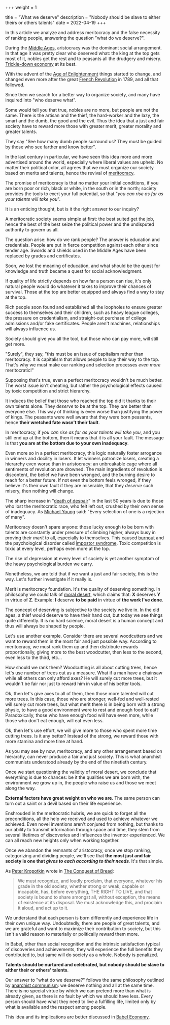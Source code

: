 +++
weight = 1

title = "What we deserve"
description = "Nobody should be slave to either theirs or others talents"
date = 2022-04-19
+++

In this article we analyze and address meritocracy and the false necessity of ranking people, answering the question "what do we deserve?".

During the [Middle Ages](https://en.wikipedia.org/wiki/Middle_Ages), aristocracy was the dominant social arrangement. In that age it was pretty clear who deserved what: the king at the top gets most of it, nobles get the rest and to peasants all the drudgery and misery. [Trickle-down economy](https://en.wikipedia.org/wiki/Trickle-down_economics) at its best.

With the advent of the [Age of Enlightenment](https://en.wikipedia.org/wiki/Age_of_Enlightenment) things started to change, and changed even more after the great [French Revolution](https://en.wikipedia.org/wiki/French_Revolution) in 1789, and all that followed.

Since then we search for a better way to organize society, and many have inquired into "who deserve what".

Some would tell you that true, nobles are no more, but people are not the same. There is the artisan and the thief, the hard-worker and the lazy, the smart and the dumb, the good and the evil. Thus the idea that a just and fair society have to reward more those with greater merit, greater morality and greater talents.

They say "See how many dumb people surround us? They must be guided by those who see farther and know better".

In the last century in particular, we have seen this idea more and more advertised around the world, especially where liberal values are upheld. No matter their political color, all agrees that we must organize our society based on merits and talents, hence the revival of [meritocracy](https://en.wikipedia.org/wiki/Meritocracy).

The promise of meritocracy is that no matter your initial conditions, if you are born poor or rich, black or white, in the south or in the north; society provides the tools to exert your full potential, so that "*you can rise as far as your talents will take you*".

It is an enticing thought, but is it the right answer to our inquiry?

A meritocratic society seems simple at first: the best suited get the job, hence the best of the best seize the political power and the undisputed authority to govern us all.

The question arise: how do we rank people? The answer is education and credentials. People are put in fierce competition against each other since tender age. Swords and shields used in the Middle Ages have been replaced by grades and certificates.

Soon, we lost the meaning of education, and what should be the quest for knowledge and truth became a quest for social acknowledgment.

If quality of life strictly depends on how far a person can rise, it's only natural people would do whatever it takes to improve their chances of survival. Those at the top are better equipped and always find a way to stay at the top.

Rich people soon found and established all the loopholes to ensure greater success to themselves and their children, such as heavy league colleges, the pressure on credentialism, and straight-out purchase of college admissions and/or fake certificates. People aren't machines, relationships will always influence us.

Society should give you all the tool, but those who can pay more, will still get more.

"Surely", they say, "this must be an issue of capitalism rather than meritocracy. It is capitalism that allows people to buy their way to the top. That's why we must make our ranking and selection processes *even more* meritocratic!"

Supposing that's true, even a perfect meritocracy wouldn't be much better. The worst issue isn't cheating, but rather the psychological effects caused by toxic competition and strict hierarchy.

It induces the belief that those who reached the top did it thanks to their own talents alone. They *deserve* to be at the top. They *are* better than everyone else. This way of thinking is even worse than justifying the power of kings. The peasants were well aware that they were born peasants, hence **their wretched fate wasn't their fault**.

In meritocracy, if *you can rise as far as your talents will take you*, and you still end up at the bottom, then it means that it is all your fault. The message is that **you are at the bottom due to your own inadequacy**.

Even more so in a perfect meritocracy, this logic naturally foster arrogance in winners and docility in losers. It let winners patronize losers, creating a hierarchy even worse than in aristocracy: an unbreakable cage where all sentiments of revolution are drowned. The main ingredients of revolution is discontent, the belief we have been wronged, and the burning desire to reach for a better future. If not even the bottom feels wronged, if they believe it's their own fault if they are miserable, that they *deserve* such misery, then nothing will change.

The sharp increase in "[death of despair](https://en.wikipedia.org/wiki/Diseases_of_despair)" in the last 50 years is due to those who lost the meritocratic race, who felt left out, crushed by their own sense of inadequacy. As [Michael Young](https://en.wikipedia.org/wiki/Michael_Young) said: "Every selection of one is a rejection of many".

Meritocracy doesn't spare anyone: those lucky enough to be born with talents are constantly under pressure of climbing higher, always busy in proving their *merit* to all, especially to themselves. This caused [burnout](https://en.wikipedia.org/wiki/Occupational_burnout) and the psychological disorder called [impostor syndrome](https://en.wikipedia.org/wiki/Impostor_syndrome). Toxic competition is toxic at every level, perhaps even more at the top.

The rise of depression at every level of society is yet another symptom of the heavy psychological burden we carry.

Nonetheless, we are told that if we want a just and fair society, this is the way. Let's further investigate if it really is.

Merit is meritocracy foundation. It's the quality of deserving something. In philosophy we could talk of [moral desert](https://en.wikipedia.org/wiki/Desert_%28philosophy%29), which claims that: **X** deserves **Y** in virtue of **Z**. Example: **I** deserve **to be paid** in virtue of **the work I've done**.

The concept of deserving is subjective to the society we live in. In the old ages, a thief would deserve to have their hand cut, but today we see things quite differently. It is no hard science, moral desert is a human concept and thus will always be shaped by people.

Let's use another example. Consider there are several woodcutters and we want to reward them in the most fair and just possible way. According to meritocracy, we must rank them up and then distribute rewards proportionally, giving more to the best woodcutter, then less to the second, even less to the third, etc...

How should we rank them? Woodcutting is all about cutting trees, hence let's use number of trees cut as a measure. What if a man have a chainsaw while all others can only afford axes? He will surely cut more trees, but it wouldn't be fair nor just to reward him in value of his better tools.

Ok, then let's give axes to all of them, then those more talented will cut more trees. In this case, those who are stronger, well-fed and well-rested will surely cut more trees, but what merit there is in being born with a strong physic, to have a good environment were to rest and enough food to eat? Paradoxically, those who have enough food will have even more, while those who don't eat enough, will eat even less.

Ok, then let's use effort, we will give more to those who spent more time cutting trees. Is it any better? Instead of the strong, we reward those with more stamina and more time at hand.

As you may see by now, meritocracy, and any other arrangement based on hierarchy, can never produce a fair and just society. This is what anarchist communists understood already by the end of the ninetieth century.

Once we start questioning the validity of moral desert, we conclude that everything is due to chances: be it the qualities we are born with, the environment we grow up in, the people who raise us and those we meet along the way.

**External factors have great weight on who we are**. The same person can turn out a saint or a devil based on their life experience.

Enshrouded in the meritocratic hubris, we are quick to forget all the preconditions, all the help we received and used to achieve whatever we achieved. Even novel inventions aren't conjured from nothing, but thanks to our ability to transmit information through space and time, they stem from several lifetimes of discoveries and influences the inventor experienced. We can all reach new heights only when working together.

Once we abandon the remnants of aristocracy, once we stop ranking, categorizing and dividing people, we'll see that **the most just and fair society is one that *gives to each according to their needs***. It's that simple.

As [Peter Kropotkin](https://en.wikipedia.org/wiki/Peter_Kropotkin) wrote in [The Conquest of Bread](https://theanarchistlibrary.org/library/petr-kropotkin-the-conquest-of-bread):
> We must recognize, and loudly proclaim, that everyone, whatever his grade in the old society, whether strong or weak, capable or incapable, has, before everything, THE RIGHT TO LIVE, and that society is bound to share amongst all, without exception, the means of existence at its disposal. We must acknowledge this, and proclaim it aloud, and act up to it.

We understand that each person is born differently and experience life in their own unique way. Undoubtedly, there are people of great talents, and we are grateful and want to maximize their contribution to society, but this isn't a valid reason to materially or politically reward them more.

In Babel, other than social recognition and the intrinsic satisfaction typical of discoveries and achievements, they will experience the full benefits they contributed to, but same will do society as a whole. Nobody is penalized.

**Talents should be nurtured and celebrated, but nobody should be slave to either their or others' talents**.

Our answer to "what do we deserve?" follows the same philosophy outlined by [anarchist communism](https://en.wikipedia.org/wiki/Anarcho-communism): we deserve nothing and all at the same time. There is no special virtue by which we can pretend more than what is already given, as there is no fault by which we should have less. Every person should have what they need to live a fulfilling life, limited only by what is available and the respect among people.

This idea and its implications are better discussed in [Babel Economy](@/blog/in-depth-economy/index.md).
